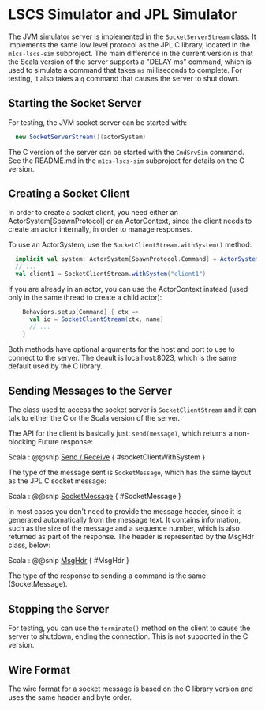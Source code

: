 # LSCS Simulator and JPL Simulator

The JVM simulator server is implemented in the `SocketServerStream` class.
It implements the same low level protocol as the JPL C library, located in the `m1cs-lscs-sim` subproject.
The main difference in the current version is that the Scala version of the server supports a "DELAY ms" command, 
which is used to simulate a command that takes `ms` milliseconds to complete.
For testing, it also takes a `q` command that causes the server to shut down.

## Starting the Socket Server

For testing, the JVM socket server can be started with:

```scala
  new SocketServerStream()(actorSystem)
```

The C version of the server can be started with the `CmdSrvSim` command.
See the README.md in the `m1cs-lscs-sim` subproject for details on the C version.

## Creating a Socket Client

In order to create a socket client, you need either an ActorSystem[SpawnProtocol] or an ActorContext,
since the client needs to create an actor internally, in order to manage responses.

To use an ActorSystem, use the `SocketClientStream.withSystem()` method:

```scala
  implicit val system: ActorSystem[SpawnProtocol.Command] = ActorSystem(SpawnProtocol(), "SocketServerStream")
  // ...
  val client1 = SocketClientStream.withSystem("client1")
```

If you are already in an actor, you can use the ActorContext instead (used only in the same thread to create a child actor):

```scala
    Behaviors.setup[Command] { ctx =>
      val io = SocketClientStream(ctx, name)
      // ...
    }
```

Both methods have optional arguments for the host and port to use to connect to the server.
The deault is localhost:8023, which is the same default used by the C library.

## Sending Messages to the Server

The class used to access the socket server is `SocketClientStream` and it can talk to either the C or the 
Scala version of the server. 

The API for the client is basically just: `send(message)`, which returns a non-blocking Future response:

Scala
: @@snip [Send / Receive](../../../lscsComps/src/test/scala/m1cs/segments/streams/SocketClientStreamTest.scala) { #socketClientWithSystem }

The type of the message sent is `SocketMessage`, which has the same layout as the JPL C socket message:

Scala
: @@snip [SocketMessage](../../../lscsComps/src/main/scala/m1cs/segments/streams/shared/SocketMessage.scala) { #SocketMessage }

In most cases you don't need to provide the message header, since it is generated automatically from the message text.
It contains information, such as the size of the message and a sequence number, which is also returned as part of the response.
The header is represented by the MsgHdr class, below:

Scala
: @@snip [MsgHdr](../../../lscsComps/src/main/scala/m1cs/segments/streams/shared/SocketMessage.scala) { #MsgHdr }

The type of the response to sending a command is the same (SocketMessage).

## Stopping the Server

For testing, you can use the `terminate()` method on the client to cause the server to shutdown, ending the connection.
This is not supported in the C version.

## Wire Format

The wire format for a socket message is based on the C library version and uses the same header and byte order.
